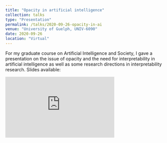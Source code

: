 ```yaml
---
title: "Opacity in artificial intelligence"
collection: talks
type: "Presentation"
permalink: /talks/2020-09-26-opacity-in-ai
venue: "University of Guelph, UNIV-6090"
date: 2020-09-26
location: "Virtual"
---
```


For my graduate course on Artificial Intelligence and Society, I gave a presentation on the issue of opacity and the need for interpretability in artificial intelligence as well as some research directions in interpretability research. Slides available:  

<embed src="https://sshkhr.github.io/files/opacity.pdf" type="application/pdf" width="339px" height="190px" />
